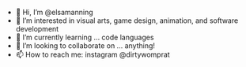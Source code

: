 - 👋 Hi, I’m @elsamanning
- 👀 I’m interested in visual arts, game design, animation, and software development
- 🌱 I’m currently learning ... code languages
- 💞️ I’m looking to collaborate on ... anything! 
- 📫 How to reach me: instagram @dirtywomprat

<!---
elsamanning/elsamanning is a ✨ special ✨ repository because its `README.md` (this file) appears on your GitHub profile.
You can click the Preview link to take a look at your changes.
--->
